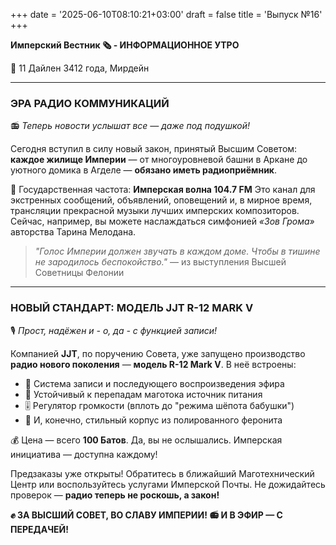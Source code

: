 +++
date = '2025-06-10T08:10:21+03:00'
draft = false
title = 'Выпуск №16'
+++

**Имперский Вестник 🗞 - ИНФОРМАЦИОННОЕ УТРО**

📆 11 Дайлен 3412 года, Мирдейн

---

### **ЭРА РАДИО КОММУНИКАЦИЙ**
📻 *Теперь новости услышат все — даже под подушкой!*

Сегодня вступил в силу новый закон, принятый Высшим Советом: **каждое жилище Империи** — от многоуровневой башни в Аркане до уютного домика в Агделе — **обязано иметь радиоприёмник**.

📡 Государственная частота: **Имперская волна 104.7 FM**
Это канал для экстренных сообщений, объявлений, оповещений и, в мирное время, трансляции прекрасной музыки лучших имперских композиторов. Сейчас, например, вы можете наслаждаться симфонией *«Зов Грома»* авторства Тарина Мелодана.

> *"Голос Империи должен звучать в каждом доме. Чтобы в тишине не зародилось беспокойство."*
> — из выступления Высшей Советницы Фелонии

---

### **НОВЫЙ СТАНДАРТ: МОДЕЛЬ JJT R-12 MARK V**
🎙 *Прост, надёжен и - о, да - с функцией записи!*

Компанией **JJT**, по поручению Совета, уже запущено производство **радио нового поколения** — **модель R-12 Mark V**. В неё встроены:

* 📼 Система записи и последующего воспроизведения эфира
* 🔋 Устойчивый к перепадам маготока источник питания
* 🎚 Регулятор громкости (вплоть до "режима шёпота бабушки")
* 🎁 И, конечно, стильный корпус из полированного феронита

💰 Цена — всего **100 Батов**. Да, вы не ослышались. Имперская инициатива — доступна каждому!

Предзаказы уже открыты! Обратитесь в ближайший Маготехнический Центр или воспользуйтесь услугами Имперской Почты. Не дожидайтесь проверок — **радио теперь не роскошь, а закон!**




**✊ ЗА ВЫСШИЙ СОВЕТ, ВО СЛАВУ ИМПЕРИИ!**
**📻 И В ЭФИР — С ПЕРЕДАЧЕЙ!**
